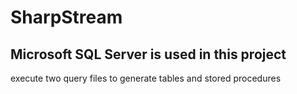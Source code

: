 # SharpStream

## Microsoft SQL Server is used in this project

execute two query files to generate tables and stored procedures
